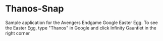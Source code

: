 # Thanos-Snap
Sample application for the Avengers Endgame Google Easter Egg. To see the Easter Egg, type "Thanos" in Google and click Infinity Gauntlet in the right corner
